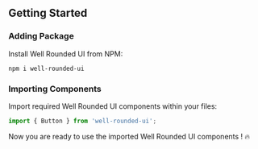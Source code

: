 ## Getting Started

### Adding Package

Install Well Rounded UI from NPM:

```
npm i well-rounded-ui
```

### Importing Components

Import required Well Rounded UI components within your files:

```js
import { Button } from 'well-rounded-ui';
```

Now you are ready to use the imported Well Rounded UI components ! 🔥